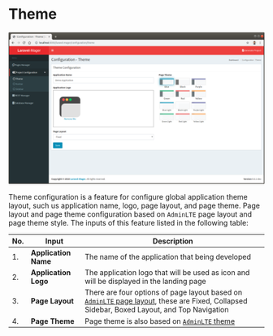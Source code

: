 # Theme

 ![](../../_images/pages/project_configuration/theme.png)
 
Theme configuration is a feature for configure global application theme layout, such us application name, logo, page layout, and page theme.
Page layout and page theme configuration based on `AdminLTE` page layout and page theme style. 
The inputs of this feature listed in the following table:

No. | Input | Description
--- | --- | ---
1. | **Application Name** | The name of the application that being developed
2. | **Application Logo** | The application logo that will be used as icon and will be displayed in the landing page
3. | **Page Layout** | There are four options of page layout based on [`AdminLTE` page layout](https://adminlte.io/docs/2.4/layout), these are Fixed, Collapsed Sidebar, Boxed Layout, and Top Navigation
4. | **Page Theme** | Page theme is also based on [`AdminLTE` theme](https://adminlte.io/docs/2.4/layout)
